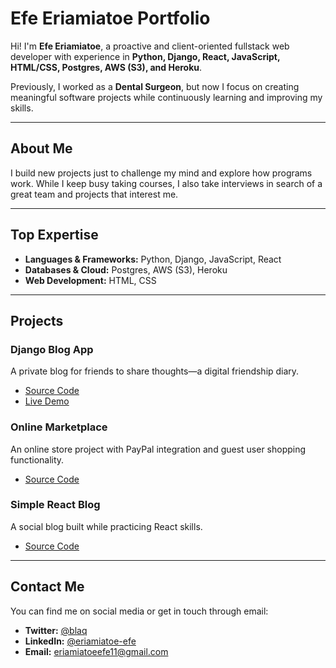 # Efe Eriamiatoe Portfolio

Hi! I'm **Efe Eriamiatoe**, a proactive and client-oriented fullstack web developer with experience in **Python, Django, React, JavaScript, HTML/CSS, Postgres, AWS (S3), and Heroku**.  

Previously, I worked as a **Dental Surgeon**, but now I focus on creating meaningful software projects while continuously learning and improving my skills.

---

## About Me

I build new projects just to challenge my mind and explore how programs work. While I keep busy taking courses, I also take interviews in search of a great team and projects that interest me.

---

## Top Expertise

- **Languages & Frameworks:** Python, Django, JavaScript, React  
- **Databases & Cloud:** Postgres, AWS (S3), Heroku  
- **Web Development:** HTML, CSS  

---

## Projects

### Django Blog App
A private blog for friends to share thoughts—a digital friendship diary.  
- [Source Code](https://github.com/efosblack/django_blog)  
- [Live Demo](https://efeblogapp.herokuapp.com)

### Online Marketplace
An online store project with PayPal integration and guest user shopping functionality.  
- [Source Code](https://github.com/efosblack/ecommerce-website-using-Django-with-React)

### Simple React Blog
A social blog built while practicing React skills.  
- [Source Code](https://github.com/efosblack/learning_react)

---

## Contact Me

You can find me on social media or get in touch through email:

- **Twitter:** [@blaq](https://twitter.com/efozblack1)  
- **LinkedIn:** [@eriamiatoe-efe](https://www.linkedin.com/in/eriamiatoe-efe)  
- **Email:** eriamiatoeefe11@gmail.com  
